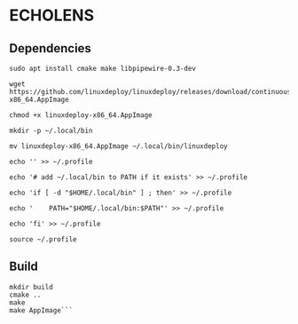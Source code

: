 # ECHOLENS


## Dependencies

```
sudo apt install cmake make libpipewire-0.3-dev
```
```
wget https://github.com/linuxdeploy/linuxdeploy/releases/download/continuous/linuxdeploy-x86_64.AppImage
```
```
chmod +x linuxdeploy-x86_64.AppImage
```
```
mkdir -p ~/.local/bin
```
```
mv linuxdeploy-x86_64.AppImage ~/.local/bin/linuxdeploy
```
```
echo '' >> ~/.profile
```
```
echo '# add ~/.local/bin to PATH if it exists' >> ~/.profile
```
```
echo 'if [ -d "$HOME/.local/bin" ] ; then' >> ~/.profile
```
```
echo '    PATH="$HOME/.local/bin:$PATH"' >> ~/.profile
```
```
echo 'fi' >> ~/.profile
```
```
source ~/.profile
```

## Build
```
mkdir build
cmake ..
make
make AppImage```